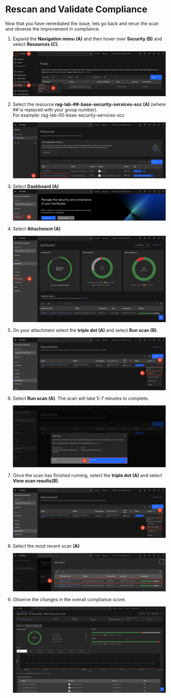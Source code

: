 # Rescan and Validate Compliance 

Now that you have remediated the issue, lets go back and rerun the scan and obverse the improvement in compliance.

1. Expand the **Navigation menu (A)** and then hover over **Security (B)** and select **Resources (C).**

    ![alt text](../images/2.4.1-new.png)

2. Select the resource **rag-lab-##-base-security-services-scc (A)** (where ## is replaced with your group number). <br>
For example: rag-lab-00-base-security-services-scc

   ![alt text](../images/2.4.2-new.png)

3. Select **Dashboard (A)**
   ![alt text](../images/2.4.3-new.png)

4. Select **Attachment (A)**

    ![alt text](../images/2.4.4-new.png)

5. On your attachment select the **triple dot (A)** and select **Run scan (B)**.

    ![alt text](../images/2.4.5-new.png)

6. Select **Run scan (A)**. The scan will take 5-7 minutes to complete. 

    ![alt text](../images/2.4.6-new.png)

7. Once the scan has finished running, select the **triple dot (A)** and select **View scan results(B)**.

    ![alt text](../images/2.4.7-new.png)

8. Select the most recent scan **(A)**

    ![alt text](../images/2.4.8-new.png)

9. Observe the changes in the overall compliance score.

    ![alt text](../images/2.4.9-new.png)